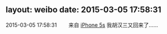 layout: weibo
date: 2015-03-05 17:58:31
---
2015-03-05 17:58:31  &nbsp;&nbsp;&nbsp;&nbsp;&nbsp;&nbsp; 来自 <a href="sinaweibo://customweibosource" rel="nofollow">iPhone 5s</a>
我胡汉三又回来了…… ​​​
